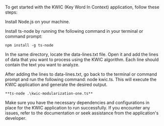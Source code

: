 To get started with the KWIC (Key Word In Context) application, follow these steps:

Install Node.js on your machine.

Install ts-node by running the following command in your terminal or command prompt:
```
npm install -g ts-node
```

In the same directory, locate the data-lines.txt file. Open it and add the lines of data that you want to process using the KWIC algorithm. Each line should contain the text you want to analyze.

After adding the lines to data-lines.txt, go back to the terminal or command prompt and run the following command: node kwic.ts. This will execute the KWIC application and generate the desired output.

```
**ts-node .\kwic-modularization-one.ts**
```
Make sure you have the necessary dependencies and configurations in place for the KWIC application to run successfully. If you encounter any issues, refer to the documentation or seek assistance from the application's developer.
